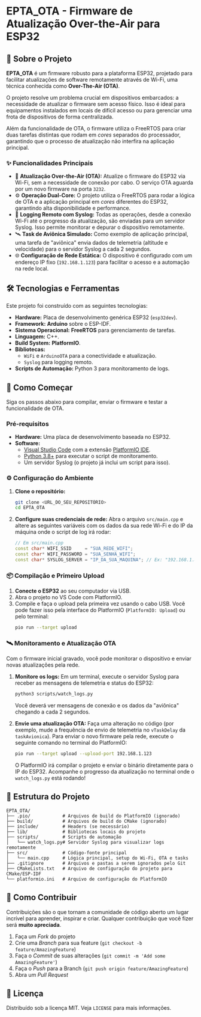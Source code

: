 # EPTA\_OTA - Firmware de Atualização Over-the-Air para ESP32

## 🎯 Sobre o Projeto

**EPTA\_OTA** é um firmware robusto para a plataforma ESP32, projetado para facilitar atualizações de software remotamente através de Wi-Fi, uma técnica conhecida como **Over-The-Air (OTA)**.

O projeto resolve um problema crucial em dispositivos embarcados: a necessidade de atualizar o firmware sem acesso físico. Isso é ideal para equipamentos instalados em locais de difícil acesso ou para gerenciar uma frota de dispositivos de forma centralizada.

Além da funcionalidade de OTA, o firmware utiliza o FreeRTOS para criar duas tarefas distintas que rodam em *cores* separados do processador, garantindo que o processo de atualização não interfira na aplicação principal.

### ✨ Funcionalidades Principais

  * 📡 **Atualização Over-the-Air (OTA):** Atualize o firmware do ESP32 via Wi-Fi, sem a necessidade de conexão por cabo. O serviço OTA aguarda por um novo firmware na porta `3232`.
  * ⚙️ **Operação Dual-Core:** O projeto utiliza o FreeRTOS para rodar a lógica de OTA e a aplicação principal em *cores* diferentes do ESP32, garantindo alta disponibilidade e performance.
  * 📄 **Logging Remoto com Syslog:** Todas as operações, desde a conexão Wi-Fi até o progresso da atualização, são enviadas para um servidor Syslog. Isso permite monitorar e depurar o dispositivo remotamente.
  * 🛰️ **Task de Aviônica Simulado:** Como exemplo de aplicação principal, uma tarefa de "aviônica" envia dados de telemetria (altitude e velocidade) para o servidor Syslog a cada 2 segundos.
  * 🌐 **Configuração de Rede Estática:** O dispositivo é configurado com um endereço IP fixo (`192.168.1.123`) para facilitar o acesso e a automação na rede local.

## 🛠️ Tecnologias e Ferramentas

Este projeto foi construído com as seguintes tecnologias:

  * **Hardware:** Placa de desenvolvimento genérica ESP32 (`esp32dev`).
  * **Framework:** **Arduino** sobre o ESP-IDF.
  * **Sistema Operacional:** **FreeRTOS** para gerenciamento de tarefas.
  * **Linguagem:** C++.
  * **Build System:** **PlatformIO**.
  * **Bibliotecas:**
      * `WiFi` e `ArduinoOTA` para a conectividade e atualização.
      * `Syslog` para logging remoto.
  * **Scripts de Automação:** Python 3 para monitoramento de logs.

## 🚀 Como Começar

Siga os passos abaixo para compilar, enviar o firmware e testar a funcionalidade de OTA.

### Pré-requisitos

  * **Hardware:** Uma placa de desenvolvimento baseada no ESP32.
  * **Software:**
      * [Visual Studio Code](https://code.visualstudio.com/) com a extensão [PlatformIO IDE](https://platformio.org/install/ide?install=vscode).
      * [Python 3.8+](https://www.python.org/downloads/) para executar o script de monitoramento.
      * Um servidor Syslog (o projeto já inclui um script para isso).

### ⚙️ Configuração do Ambiente

1.  **Clone o repositório:**

    ```bash
    git clone <URL_DO_SEU_REPOSITÓRIO>
    cd EPTA_OTA
    ```

2.  **Configure suas credenciais de rede:**
    Abra o arquivo `src/main.cpp` e altere as seguintes variáveis com os dados da sua rede Wi-Fi e do IP da máquina onde o script de log irá rodar:

    ```cpp
    // Em src/main.cpp
    const char* WIFI_SSID     = "SUA_REDE_WIFI";
    const char* WIFI_PASSWORD = "SUA_SENHA_WIFI";
    const char* SYSLOG_SERVER = "IP_DA_SUA_MAQUINA"; // Ex: "192.168.1.8"
    ```

### 📦 Compilação e Primeiro Upload

1.  **Conecte o ESP32** ao seu computador via USB.
2.  Abra o projeto no VS Code com PlatformIO.
3.  Compile e faça o upload pela primeira vez usando o cabo USB. Você pode fazer isso pela interface do PlatformIO (`PlatformIO: Upload`) ou pelo terminal:
    ```bash
    pio run --target upload
    ```

### 🛰️ Monitoramento e Atualização OTA

Com o firmware inicial gravado, você pode monitorar o dispositivo e enviar novas atualizações pela rede.

1.  **Monitore os logs:**
    Em um terminal, execute o servidor Syslog para receber as mensagens de telemetria e status do ESP32:

    ```bash
    python3 scripts/watch_logs.py
    ```

    Você deverá ver mensagens de conexão e os dados da "aviônica" chegando a cada 2 segundos.

2.  **Envie uma atualização OTA:**
    Faça uma alteração no código (por exemplo, mude a frequência de envio de telemetria no `vTaskDelay` da `taskAvionica`).
    Para enviar o novo firmware pela rede, execute o seguinte comando no terminal do PlatformIO:

    ```bash
    pio run --target upload --upload-port 192.168.1.123
    ```

    O PlatformIO irá compilar o projeto e enviar o binário diretamente para o IP do ESP32. Acompanhe o progresso da atualização no terminal onde o `watch_logs.py` está rodando\!

## 📂 Estrutura do Projeto

```
EPTA_OTA/
├── .pio/            # Arquivos de build do PlatformIO (ignorado)
├── build/           # Arquivos de build do CMake (ignorado)
├── include/         # Headers (se necessário)
├── lib/             # Bibliotecas locais do projeto
├── scripts/         # Scripts de automação
│   └── watch_logs.py# Servidor Syslog para visualizar logs remotamente
├── src/             # Código-fonte principal
│   └── main.cpp     # Lógica principal, setup do Wi-Fi, OTA e tasks
├── .gitignore       # Arquivos e pastas a serem ignorados pelo Git
├── CMakeLists.txt   # Arquivo de configuração do projeto para CMake/ESP-IDF
└── platformio.ini   # Arquivo de configuração do PlatformIO
```

## 🤝 Como Contribuir

Contribuições são o que tornam a comunidade de código aberto um lugar incrível para aprender, inspirar e criar. Qualquer contribuição que você fizer será **muito apreciada**.

1.  Faça um *Fork* do projeto
2.  Crie uma *Branch* para sua feature (`git checkout -b feature/AmazingFeature`)
3.  Faça o *Commit* de suas alterações (`git commit -m 'Add some AmazingFeature'`)
4.  Faça o *Push* para a Branch (`git push origin feature/AmazingFeature`)
5.  Abra um *Pull Request*

## 📜 Licença

Distribuído sob a licença MIT. Veja `LICENSE` para mais informações.